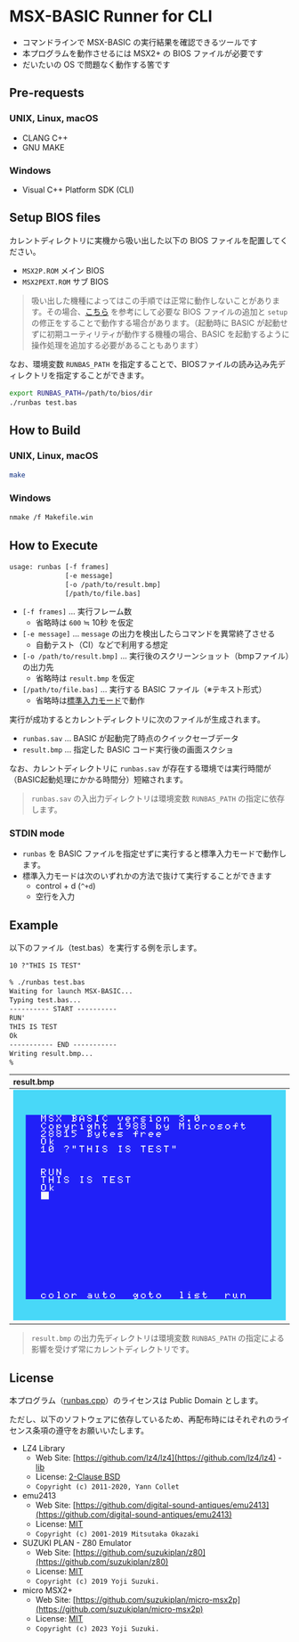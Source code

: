 # MSX-BASIC Runner for CLI

- コマンドラインで MSX-BASIC の実行結果を確認できるツールです
- 本プログラムを動作させるには MSX2+ の BIOS ファイルが必要です
- だいたいの OS で問題なく動作する筈です

## Pre-requests

### UNIX, Linux, macOS

- CLANG C++
- GNU MAKE

### Windows

- Visual C++ Platform SDK (CLI)

## Setup BIOS files

カレントディレクトリに実機から吸い出した以下の BIOS ファイルを配置してください。

- `MSX2P.ROM` メイン BIOS
- `MSX2PEXT.ROM` サブ BIOS

> 吸い出した機種によってはこの手順では正常に動作しないことがあります。その場合、[こちら](https://github.com/suzukiplan/micro-msx2p#2-2-setup-slot) を参考にして必要な BIOS ファイルの追加と `setup` の修正をすることで動作する場合があります。（起動時に BASIC が起動せずに初期ユーティリティが動作する機種の場合、BASIC を起動するように操作処理を追加する必要があることもあります）

なお、環境変数 `RUNBAS_PATH` を指定することで、BIOSファイルの読み込み先ディレクトリを指定することができます。

```bash
export RUNBAS_PATH=/path/to/bios/dir
./runbas test.bas
```

## How to Build

### UNIX, Linux, macOS

```bash
make
```

### Windows

```bash
nmake /f Makefile.win
```

## How to Execute

```
usage: runbas [-f frames]
              [-e message]
              [-o /path/to/result.bmp]
              [/path/to/file.bas]
```

- `[-f frames]` ... 実行フレーム数
  - 省略時は `600` ≒ 10秒 を仮定
- `[-e message]` ... `message` の出力を検出したらコマンドを異常終了させる
  - 自動テスト（CI）などで利用する想定
- `[-o /path/to/result.bmp]` ... 実行後のスクリーンショット（bmpファイル）の出力先
  - 省略時は `result.bmp` を仮定 
- `[/path/to/file.bas]` ... 実行する BASIC ファイル（※テキスト形式）
  - 省略時は[標準入力モード](#stdin-mode)で動作

実行が成功するとカレントディレクトリに次のファイルが生成されます。

- `runbas.sav` ... BASIC が起動完了時点のクイックセーブデータ
- `result.bmp` ... 指定した BASIC コード実行後の画面スクショ

なお、カレントディレクトリに `runbas.sav` が存在する環境では実行時間が（BASIC起動処理にかかる時間分）短縮されます。

> `runbas.sav` の入出力ディレクトリは環境変数 `RUNBAS_PATH` の指定に依存します。

### STDIN mode

- `runbas` を BASIC ファイルを指定せずに実行すると標準入力モードで動作します。
- 標準入力モードは次のいずれかの方法で抜けて実行することができます
  - control + d (`^+d`)
  - 空行を入力

## Example

以下のファイル（test.bas）を実行する例を示します。

```test.bas
10 ?"THIS IS TEST"
```

```text
% ./runbas test.bas
Waiting for launch MSX-BASIC...
Typing test.bas...
---------- START ----------
RUN' 
THIS IS TEST
Ok
----------- END -----------
Writing result.bmp...
%
```

|result.bmp|
|:-|
|![result.bmp](result_example.png)|

> `result.bmp` の出力先ディレクトリは環境変数 `RUNBAS_PATH` の指定による影響を受けず常にカレントディレクトリです。

## License

本プログラム（[runbas.cpp](runbas.cpp)）のライセンスは Public Domain とします。

ただし、以下のソフトウェアに依存しているため、再配布時にはそれぞれのライセンス条項の遵守をお願いいたします。

- LZ4 Library
  - Web Site: [https://github.com/lz4/lz4](https://github.com/lz4/lz4) - [lib](https://github.com/lz4/lz4/tree/dev/lib)
  - License: [2-Clause BSD](../../licenses-copy/lz4-library.txt)
  - `Copyright (c) 2011-2020, Yann Collet`
- emu2413
  - Web Site: [https://github.com/digital-sound-antiques/emu2413](https://github.com/digital-sound-antiques/emu2413)
  - License: [MIT](../../licenses-copy/emu2413.txt)
  - `Copyright (c) 2001-2019 Mitsutaka Okazaki`
- SUZUKI PLAN - Z80 Emulator
  - Web Site: [https://github.com/suzukiplan/z80](https://github.com/suzukiplan/z80)
  - License: [MIT](../../licenses-copy/z80.txt)
  - `Copyright (c) 2019 Yoji Suzuki.`
- micro MSX2+
  - Web Site: [https://github.com/suzukiplan/micro-msx2p](https://github.com/suzukiplan/micro-msx2p)
  - License: [MIT](../../LICENSE.txt)
  - `Copyright (c) 2023 Yoji Suzuki.`
